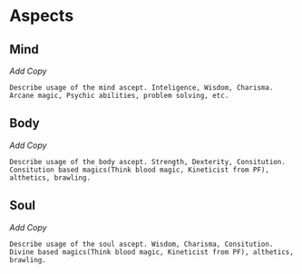 # Aspects

## Mind
*Add Copy*
```
Describe usage of the mind ascept. Inteligence, Wisdom, Charisma.
Arcane magic, Psychic abilities, problem solving, etc.
```
## Body
*Add Copy*
```
Describe usage of the body ascept. Strength, Dexterity, Consitution.
Consitution based magics(Think blood magic, Kineticist from PF), althetics, brawling.
```

## Soul
*Add Copy*
```
Describe usage of the soul ascept. Wisdom, Charisma, Consitution.
Divine based magics(Think blood magic, Kineticist from PF), althetics, brawling.
```
<!--stackedit_data:
eyJoaXN0b3J5IjpbLTI3MjcyMDc5OSwtMTYwNjY1NTg0NSw3MD
EzNzQyNzEsMTkyMzM5OTQ5NSwtMTM5NDQwNDMzMCwxMDEyMzcw
NjQxXX0=
-->
